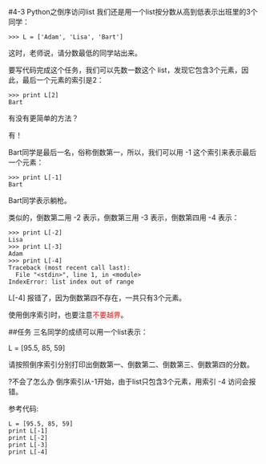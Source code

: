 #4-3 Python之倒序访问list
我们还是用一个list按分数从高到低表示出班里的3个同学：

	>>> L = ['Adam', 'Lisa', 'Bart']
这时，老师说，请分数最低的同学站出来。

要写代码完成这个任务，我们可以先数一数这个 list，发现它包含3个元素，因此，最后一个元素的索引是2：

	>>> print L[2]
	Bart
有没有更简单的方法？

有！

Bart同学是最后一名，俗称倒数第一，所以，我们可以用 -1 这个索引来表示最后一个元素：

	>>> print L[-1]
	Bart
Bart同学表示躺枪。

类似的，倒数第二用 -2 表示，倒数第三用 -3 表示，倒数第四用 -4 表示：

	>>> print L[-2]
	Lisa
	>>> print L[-3]
	Adam
	>>> print L[-4]
	Traceback (most recent call last):
	  File "<stdin>", line 1, in <module>
	IndexError: list index out of range
L[-4] 报错了，因为倒数第四不存在，一共只有3个元素。

使用倒序索引时，也要注意<font color=red>不要越界</font>。

##任务
三名同学的成绩可以用一个list表示：

L = [95.5, 85, 59]

请按照倒序索引分别打印出倒数第一、倒数第二、倒数第三、倒数第四的分数。

?不会了怎么办
倒序索引从-1开始，由于list只包含3个元素，用索引 -4 访问会报错。

参考代码:

	L = [95.5, 85, 59]
	print L[-1]
	print L[-2]
	print L[-3]
	print L[-4]